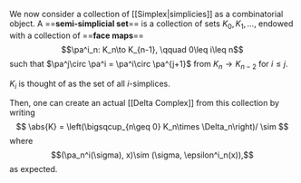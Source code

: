 We now consider a collection of [[Simplex|simplicies]] as a combinatorial object. A ==**semi-simplicial set**== is a collection of sets $K_0, K_1,\dots$, endowed with a collection of ==**face maps**==
$$\pa^i_n: K_n\to K_{n-1}, \qquad 0\leq i\leq n$$
such that $\pa^j\circ \pa^i = \pa^i\circ \pa^{j+1}$ from $K_n\to K_{n-2}$ for $i\leq j$.

$K_i$ is thought of as the set of all $i$-simplices.

Then, one can create an actual [[Delta Complex]] from this collection by writing
$$
	\abs{K} = \left(\bigsqcup_{n\geq 0} K_n\times \Delta_n\right)/ \sim
$$where$$(\pa_n^i(\sigma), x)\sim (\sigma, \epsilon^i_n(x)),$$as expected.